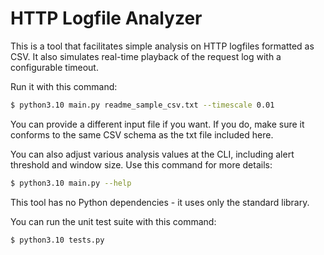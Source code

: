 HTTP Logfile Analyzer
=====================

This is a tool that facilitates simple analysis on HTTP logfiles formatted as CSV. It also simulates real-time playback of the request log with a configurable timeout.

Run it with this command:

```sh
$ python3.10 main.py readme_sample_csv.txt --timescale 0.01
```

You can provide a different input file if you want. If you do, make sure it conforms to the same CSV schema as the txt file included here.

You can also adjust various analysis values at the CLI, including alert threshold and window size. Use this command for more details:

```sh
$ python3.10 main.py --help
```

This tool has no Python dependencies - it uses only the standard library.

You can run the unit test suite with this command:

```sh
$ python3.10 tests.py
```
